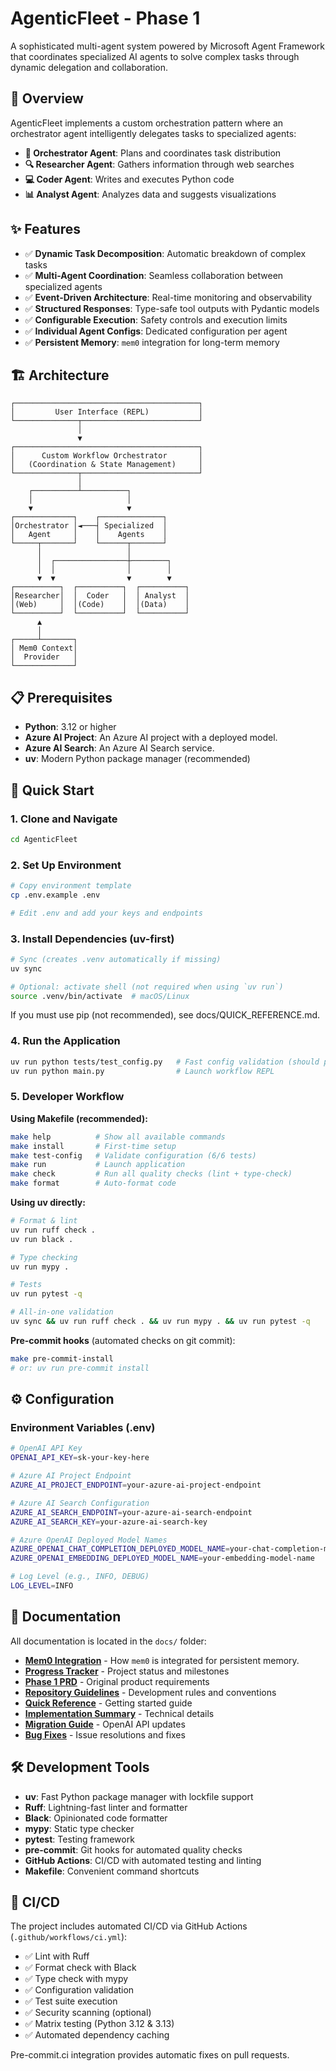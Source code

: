 # AgenticFleet - Phase 1

A sophisticated multi-agent system powered by Microsoft Agent Framework that coordinates specialized AI agents to solve complex tasks through dynamic delegation and collaboration.

## 🎯 Overview

AgenticFleet implements a custom orchestration pattern where an orchestrator agent intelligently delegates tasks to specialized agents:

- **🎯 Orchestrator Agent**: Plans and coordinates task distribution
- **🔍 Researcher Agent**: Gathers information through web searches
- **💻 Coder Agent**: Writes and executes Python code
- **📊 Analyst Agent**: Analyzes data and suggests visualizations

## ✨ Features

- ✅ **Dynamic Task Decomposition**: Automatic breakdown of complex tasks
- ✅ **Multi-Agent Coordination**: Seamless collaboration between specialized agents
- ✅ **Event-Driven Architecture**: Real-time monitoring and observability
- ✅ **Structured Responses**: Type-safe tool outputs with Pydantic models
- ✅ **Configurable Execution**: Safety controls and execution limits
- ✅ **Individual Agent Configs**: Dedicated configuration per agent
- ✅ **Persistent Memory**: `mem0` integration for long-term memory

## 🏗️ Architecture

```
┌─────────────────────────────────────────┐
│         User Interface (REPL)           │
└──────────────┬──────────────────────────┘
               │
               ▼
┌─────────────────────────────────────────┐
│      Custom Workflow Orchestrator       │
│   (Coordination & State Management)     │
└──────────────┬──────────────────────────┘
               │
    ┌──────────┴──────────┐
    │                     │
    ▼                     ▼
┌─────────────┐    ┌──────────────┐
│Orchestrator │◄───┤ Specialized  │
│   Agent     │    │    Agents    │
└─────┬───────┘    └──────┬───────┘
      │                   │
      │  ┌────────────────┼────────┐
      │  │                │        │
      ▼  ▼                ▼        ▼
┌──────────┐  ┌──────────┐  ┌──────────┐
│Researcher│  │  Coder   │  │ Analyst  │
│(Web)     │  │(Code)    │  │(Data)    │
└──────────┘  └──────────┘  └──────────┘
      ▲
      │
┌─────┴───────┐
│ Mem0 Context│
│  Provider   │
└─────────────┘
```

## 📋 Prerequisites

- **Python**: 3.12 or higher
- **Azure AI Project**: An Azure AI project with a deployed model.
- **Azure AI Search**: An Azure AI Search service.
- **uv**: Modern Python package manager (recommended)

## 🚀 Quick Start

### 1. Clone and Navigate

```bash
cd AgenticFleet
```

### 2. Set Up Environment

```bash
# Copy environment template
cp .env.example .env

# Edit .env and add your keys and endpoints
```

### 3. Install Dependencies (uv-first)

```bash
# Sync (creates .venv automatically if missing)
uv sync

# Optional: activate shell (not required when using `uv run`)
source .venv/bin/activate  # macOS/Linux
```

If you must use pip (not recommended), see docs/QUICK_REFERENCE.md.

### 4. Run the Application

```bash
uv run python tests/test_config.py   # Fast config validation (should pass 6/6)
uv run python main.py                # Launch workflow REPL
```

### 5. Developer Workflow

**Using Makefile (recommended):**

```bash
make help          # Show all available commands
make install       # First-time setup
make test-config   # Validate configuration (6/6 tests)
make run           # Launch application
make check         # Run all quality checks (lint + type-check)
make format        # Auto-format code
```

**Using uv directly:**

```bash
# Format & lint
uv run ruff check .
uv run black .

# Type checking
uv run mypy .

# Tests
uv run pytest -q

# All-in-one validation
uv sync && uv run ruff check . && uv run mypy . && uv run pytest -q
```

**Pre-commit hooks** (automated checks on git commit):

```bash
make pre-commit-install
# or: uv run pre-commit install
```

## ⚙️ Configuration

### Environment Variables (.env)

```bash
# OpenAI API Key
OPENAI_API_KEY=sk-your-key-here

# Azure AI Project Endpoint
AZURE_AI_PROJECT_ENDPOINT=your-azure-ai-project-endpoint

# Azure AI Search Configuration
AZURE_AI_SEARCH_ENDPOINT=your-azure-ai-search-endpoint
AZURE_AI_SEARCH_KEY=your-azure-ai-search-key

# Azure OpenAI Deployed Model Names
AZURE_OPENAI_CHAT_COMPLETION_DEPLOYED_MODEL_NAME=your-chat-completion-model-name
AZURE_OPENAI_EMBEDDING_DEPLOYED_MODEL_NAME=your-embedding-model-name

# Log Level (e.g., INFO, DEBUG)
LOG_LEVEL=INFO
```

## 📖 Documentation

All documentation is located in the `docs/` folder:

- **[Mem0 Integration](docs/MEM0_INTEGRATION.md)** - How `mem0` is integrated for persistent memory.
- **[Progress Tracker](docs/ProgressTracker.md)** - Project status and milestones
- **[Phase 1 PRD](docs/af-phase-1.md)** - Original product requirements
- **[Repository Guidelines](docs/AGENTS.md)** - Development rules and conventions
- **[Quick Reference](docs/QUICK_REFERENCE.md)** - Getting started guide
- **[Implementation Summary](docs/IMPLEMENTATION_SUMMARY.md)** - Technical details
- **[Migration Guide](docs/MIGRATION_TO_RESPONSES_API.md)** - OpenAI API updates
- **[Bug Fixes](docs/FIXES.md)** - Issue resolutions and fixes

## 🛠️ Development Tools

- **uv**: Fast Python package manager with lockfile support
- **Ruff**: Lightning-fast linter and formatter
- **Black**: Opinionated code formatter
- **mypy**: Static type checker
- **pytest**: Testing framework
- **pre-commit**: Git hooks for automated quality checks
- **GitHub Actions**: CI/CD with automated testing and linting
- **Makefile**: Convenient command shortcuts

## 🔄 CI/CD

The project includes automated CI/CD via GitHub Actions (`.github/workflows/ci.yml`):

- ✅ Lint with Ruff
- ✅ Format check with Black
- ✅ Type check with mypy
- ✅ Configuration validation
- ✅ Test suite execution
- ✅ Security scanning (optional)
- ✅ Matrix testing (Python 3.12 & 3.13)
- ✅ Automated dependency caching

Pre-commit.ci integration provides automatic fixes on pull requests.
